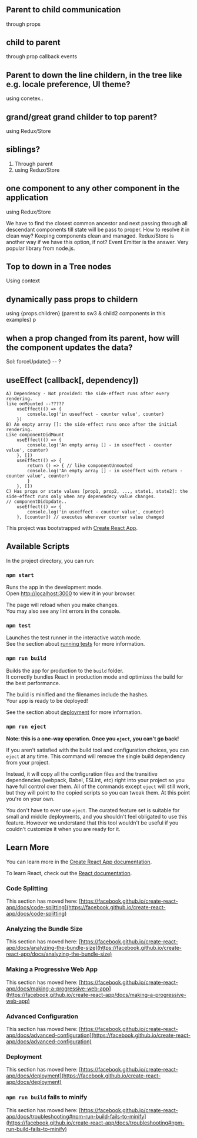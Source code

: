 # 
## Parent to child communication
through props
## child to parent
through prop callback events
## Parent to down the line childern, in the tree like e.g. locale preference, UI theme?  
using conetex..
## grand/great grand childer to top parent?
using Redux/Store
## siblings?
1. Through parent
2. using Redux/Store
## one component to any other component in the application
using Redux/Store

We have to find the closest common ancestor and next passing through all descendant components till state will be pass to proper.
How to resolve it in clean way? Keeping components clean and managed.
Redux/Store is another way if we have this option, if not?
Event Emitter is the answer. Very popular library from node.js.

## Top to down in a Tree nodes
Using context

## dynamically pass props to childern
using {props.children} (parent to sw3 & child2 components in this examples)
p
## when a prop changed from its parent, how will the component updates the data?
Sol: forceUpdate() -- ?

## useEffect (callback[, dependency])
```
A) Dependency - Not provided: the side-effect runs after every rendering.
like onMounted --?????
    useEffect(() => {
        console.log('in useeffect - counter value', counter)
    }) 
B) An empty array []: the side-effect runs once after the initial rendering.
Like componentDidMount
    useEffect(() => {
        console.log('An empty array [] - in useeffect - counter value', counter)
    }, []) 
    useEffect(() => {
        return () => { // like componentUnmouted
        console.log('An empty array [] - in useeffect with return - counter value', counter)
        }
    }, [])
C) Has props or state values [prop1, prop2, ..., state1, state2]: the side-effect runs only when any depenendecy value changes.
// componentDidUpdate..
    useEffect(() => {
        console.log('in useeffect - counter value', counter)
    }, [counter]) // executes whenever counter value changed
```

This project was bootstrapped with [Create React App](https://github.com/facebook/create-react-app).

## Available Scripts

In the project directory, you can run:

### `npm start`

Runs the app in the development mode.\
Open [http://localhost:3000](http://localhost:3000) to view it in your browser.

The page will reload when you make changes.\
You may also see any lint errors in the console.

### `npm test`

Launches the test runner in the interactive watch mode.\
See the section about [running tests](https://facebook.github.io/create-react-app/docs/running-tests) for more information.

### `npm run build`

Builds the app for production to the `build` folder.\
It correctly bundles React in production mode and optimizes the build for the best performance.

The build is minified and the filenames include the hashes.\
Your app is ready to be deployed!

See the section about [deployment](https://facebook.github.io/create-react-app/docs/deployment) for more information.

### `npm run eject`

**Note: this is a one-way operation. Once you `eject`, you can't go back!**

If you aren't satisfied with the build tool and configuration choices, you can `eject` at any time. This command will remove the single build dependency from your project.

Instead, it will copy all the configuration files and the transitive dependencies (webpack, Babel, ESLint, etc) right into your project so you have full control over them. All of the commands except `eject` will still work, but they will point to the copied scripts so you can tweak them. At this point you're on your own.

You don't have to ever use `eject`. The curated feature set is suitable for small and middle deployments, and you shouldn't feel obligated to use this feature. However we understand that this tool wouldn't be useful if you couldn't customize it when you are ready for it.

## Learn More

You can learn more in the [Create React App documentation](https://facebook.github.io/create-react-app/docs/getting-started).

To learn React, check out the [React documentation](https://reactjs.org/).

### Code Splitting

This section has moved here: [https://facebook.github.io/create-react-app/docs/code-splitting](https://facebook.github.io/create-react-app/docs/code-splitting)

### Analyzing the Bundle Size

This section has moved here: [https://facebook.github.io/create-react-app/docs/analyzing-the-bundle-size](https://facebook.github.io/create-react-app/docs/analyzing-the-bundle-size)

### Making a Progressive Web App

This section has moved here: [https://facebook.github.io/create-react-app/docs/making-a-progressive-web-app](https://facebook.github.io/create-react-app/docs/making-a-progressive-web-app)

### Advanced Configuration
This section has moved here: [https://facebook.github.io/create-react-app/docs/advanced-configuration](https://facebook.github.io/create-react-app/docs/advanced-configuration)
### Deployment

This section has moved here: [https://facebook.github.io/create-react-app/docs/deployment](https://facebook.github.io/create-react-app/docs/deployment)
### `npm run build` fails to minify

This section has moved here: [https://facebook.github.io/create-react-app/docs/troubleshooting#npm-run-build-fails-to-minify](https://facebook.github.io/create-react-app/docs/troubleshooting#npm-run-build-fails-to-minify)
